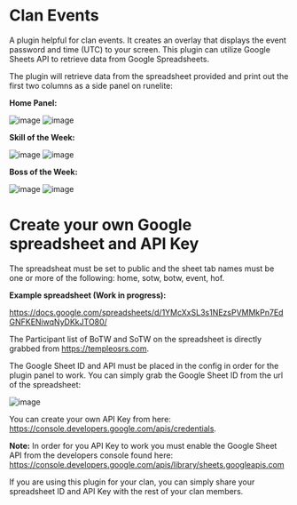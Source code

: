 # Clan Events
A plugin helpful for clan events.  It creates an overlay that displays the event password and time (UTC) to your screen.
This plugin can utilize Google Sheets API to retrieve data from Google Spreadsheets.  

The plugin will retrieve data from the spreadsheet provided and print out the first two columns as a side panel on runelite:

**Home Panel:**

![image](https://user-images.githubusercontent.com/14130954/111088303-e8f61b00-84fc-11eb-8d36-86e507e454e4.png)
![image](https://user-images.githubusercontent.com/14130954/111088168-4342ac00-84fc-11eb-824d-55417141d9ee.png)

**Skill of the Week:**

![image](https://user-images.githubusercontent.com/14130954/111088314-fe6b4500-84fc-11eb-8cfc-deee73274396.png)
![image](https://user-images.githubusercontent.com/14130954/111088186-56557c00-84fc-11eb-957f-f4195722d838.png)

**Boss of the Week:**

![image](https://user-images.githubusercontent.com/14130954/111088333-104ce800-84fd-11eb-9623-5b7479df3fec.png)
![image](https://user-images.githubusercontent.com/14130954/111088200-666d5b80-84fc-11eb-929e-7797c237f853.png)

# Create your own Google spreadsheet and API Key
The spreadsheat must be set to public and the sheet tab names must be one or more of the following: home, sotw, botw, event, hof.

**Example spreadsheet (Work in progress):** 

https://docs.google.com/spreadsheets/d/1YMcXxSL3s1NEzsPVMMkPn7EdGNFKENiwqNyDKkJTO80/

The Participant list of BoTW and SoTW on the spreadsheet is directly grabbed from https://templeosrs.com.

The Google Sheet ID and API must be placed in the config in order for the plugin panel to work.
You can simply grab the Google Sheet ID from the url of the spreadsheet:

![image](https://user-images.githubusercontent.com/14130954/111088373-4722fe00-84fd-11eb-9407-ff972e29c5c0.png)

You can create your own API Key from here: https://console.developers.google.com/apis/credentials.

**Note:** In order for you API Key to work you must enable the Google Sheet API from the developers console found here: https://console.developers.google.com/apis/library/sheets.googleapis.com

If you are using this plugin for your clan, you can simply share your spreadsheet ID and API Key with the rest of your clan members.
